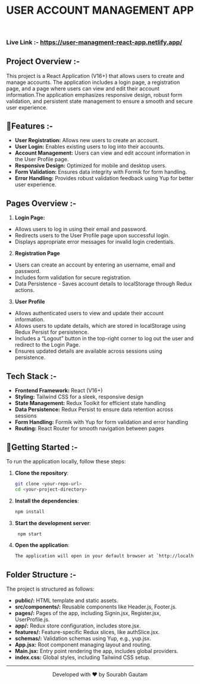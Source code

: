 # USER ACCOUNT MANAGEMENT APP
<br>

### Live Link :- https://user-managment-react-app.netlify.app/

## Project Overview :-
This project is a React Application (V16+) that allows users to create and manage accounts. The application includes a login page, a registration page, and a page where users can view and edit their account information.The application emphasizes responsive design, robust form validation, and persistent state management to ensure a smooth and secure user experience.

## 🧐Features :-
- **User Registration:** Allows new users to create an account.
- **User Login:** Enables existing users to log into their accounts.
- **Account Management:** Users can view and edit account information in the User Profile page.
- **Responsive Design:** Optimized for mobile and desktop users.
- **Form Validation:** Ensures data integrity with Formik for form handling.
- **Error Handling:** Provides robust validation feedback using Yup for better user experience.

## Pages Overview :-
1. **Login Page:**
- Allows users to log in using their email and password.
- Redirects users to the User Profile page upon successful login.
- Displays appropriate error messages for invalid login credentials.
  
2. **Registration Page**
- Users can create an account by entering an username, email and password.
- Includes form validation for secure registration.
- Data Persistence - Saves account details to localStorage through Redux actions.
  

3. **User Profile**
- Allows authenticated users to view and update their account information.
- Allows users to update details, which are stored in localStorage using Redux Persist for 
     persistence.
- Includes a “Logout” button in the top-right corner to log out the user and redirect to the 
     Login Page.
- Ensures updated details are available across sessions using persistence.

## Tech Stack :-
- **Frontend Framework:** React (V16+)
- **Styling:** Tailwind CSS for a sleek, responsive design
- **State Management:** Redux Toolkit for efficient state handling
- **Data Persistence:** Redux Persist to ensure data retention across sessions
- **Form Handling:** Formik with Yup for form validation and error handling
- **Routing:** React Router for smooth navigation between pages

## 🚀Getting Started :-
To run the application locally, follow these steps:

1. **Clone the repository**:
   ```bash
   git clone <your-repo-url>
   cd <your-project-directory>

2. **Install the dependencies**:
   ```bash
   npm install

3. **Start the development server**:
   ```bash
    npm start

4. **Open the application**:
    ```bash
    The application will open in your default browser at `http://localhost:5173`.

## Folder Structure :-
The project is structured as follows:

- **public/:** HTML template and static assets.
- **src/components/:** Reusable components like Header.js, Footer.js.
- **pages/:** Pages of the app, including Signin.jsx, Register.jsx, UserProfile.js.
- **app/:** Redux store configuration, includes store.jsx.
- **features/:** Feature-specific Redux slices, like authSlice.jsx.
- **schemas/:** Validation schemas using Yup, e.g., yup.jsx.
- **App.jsx:** Root component managing layout and routing.
- **Main.jsx:** Entry point rendering the app, includes global providers.
- **index.css:** Global styles, including Tailwind CSS setup.

<hr>
<p align="center">
Developed with ❤️ by Sourabh Gautam
</p>
